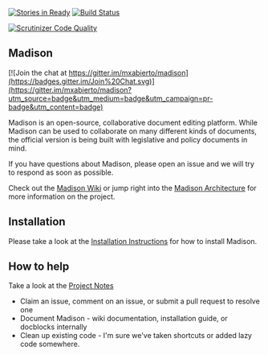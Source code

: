 [![Stories in Ready](https://badge.waffle.io/mxabierto/madison.png?label=ready&title=Ready)](https://waffle.io/mxabierto/madison)
[![Build Status](https://travis-ci.org/opengovfoundation/madison.svg?branch=master)](https://travis-ci.org/opengovfoundation/madison)

[![Scrutinizer Code Quality](https://scrutinizer-ci.com/g/opengovfoundation/madison/badges/quality-score.png?b=master)](https://scrutinizer-ci.com/g/opengovfoundation/madison/?branch=master)

## Madison

[![Join the chat at https://gitter.im/mxabierto/madison](https://badges.gitter.im/Join%20Chat.svg)](https://gitter.im/mxabierto/madison?utm_source=badge&utm_medium=badge&utm_campaign=pr-badge&utm_content=badge)

Madison is an open-source, collaborative document editing platform.  While Madison can be used to collaborate on many different kinds of documents, the official version is being built with legislative and policy documents in mind.

If you have questions about Madison, please open an issue and we will try to respond as soon as possible.

Check out the [Madison Wiki](https://github.com/opengovfoundation/madison/wiki) or jump right into the [Madison Architecture](https://github.com/opengovfoundation/madison/wiki/madison-architecture/) for more information on the project.

## Installation

Please take a look at the [Installation Instructions](install.md) for how to install Madison.

## How to help

Take a look at the [Project Notes](project.md)

* Claim an issue, comment on an issue, or submit a pull request to resolve one
* Document Madison - wiki documentation, installation guide, or docblocks internally
* Clean up existing code - I'm sure we've taken shortcuts or added lazy code somewhere.